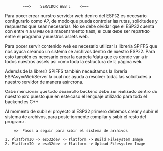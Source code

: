             ===>    SERVIDOR WEB I    <===

Para poder crear nuestro servidor web dentro del ESP32 es necesario configurarlo como AP, de modo que pueda controlar las rutas, solicitudes y respuestas que sean necesarias. No se debe olvidar que el ESP32 cuenta con entre 4 a 8 MB de almacenamiento flash, el cual debe ser repartido entre el programa y nuestros assets web.

Para poder servir contenido web es necesario utilizar la librería SPIFFS que nos ayuda creando un sistema de archivos dentro de nuestro ESP32. Para esto también es necesario crear la carpeta /data que es donde van a ir todos nuestros assets  así como toda la estructura de la página web.

Además de la librería SPIFFS también necesitamos la librería ESPAsyncWebServer la cual nos ayuda a resolver todas las solicitudes a nuestro servidor de manera asíncrona.

Cabe mencionar que todo desarrollo backend debe ser realizado dentro de nuestro /src puesto que en este caso el lenguaje utilizado para todo el backend es C++

Al momento de subir el proyecto al ESP32 primero debemos crear y subir el sistema de archivos, para posteriormente compilar y subir el resto del programa.

        =>  Pasos a seguir para subir el sistema de archivos
    
    1. PlatformIO -> esp32dev -> Platform -> Build Filesystem Image
    2. PlatformIO -> esp32dev -> Platform -> Upload Filesystem Image